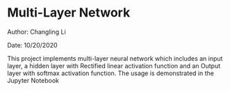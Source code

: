 # Multi-Layer Network

Author: Changling Li

Date: 10/20/2020

This project implements multi-layer neural network which includes an input layer, a hidden layer with Rectified linear activation function and an Output layer with softmax activation function.
The usage is demonstrated in the Jupyter Notebook
